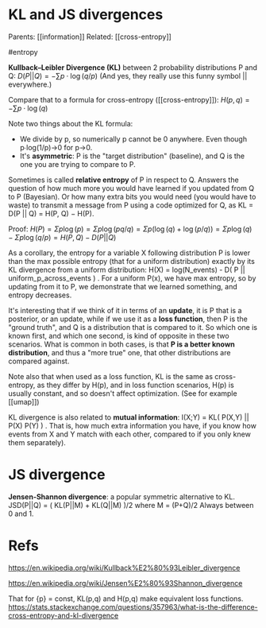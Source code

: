 # KL and JS divergences

Parents: [[information]]
Related: [[cross-entropy]]

#entropy


**Kullback–Leibler Divergence (KL)** between 2 probability distributions P and Q: 
$D(P||Q) = -∑p\cdot\log(q/p)$ 
(And yes, they really use this funny symbol || everywhere.)

Compare that to a formula for cross-entropy ([[cross-entropy]]):
$H(p,q) = -\sum p \cdot \log(q)$

Note two things about the KL formula:
* We divide by p, so numerically p cannot be 0 anywhere. Even though p∙log(1/p)→0 for p→0.
* It's **asymmetric**: P is the "target distribution" (baseline), and Q is the one you are trying to compare to P.

Sometimes is called **relative entropy** of P in respect to Q. Answers the question of how much more you would have learned if you updated from Q to P (Bayesian). Or how many extra bits you would need (you would have to waste) to transmit a message from P using a code optimized for Q, as KL = D(P || Q) = H(P, Q) − H(P).

Proof:
$H(P) = Σ p \log(p) = Σ p \log (p q / q) = Σ p (\log(q) + \log(p/q)) = Σp \log(q) - Σ p \log (q/p) = H(P,Q) − D(P||Q)$

As a corollary, the entropy for a variable X following distribution P is lower than the max possible entropy (that for a uniform distribution) exactly by its KL divergence from a uniform distribution:
H(X) = log(N_events) - D( P || uniform_p_across_events ) .
For a uniform P(x), we have max entropy, so by updating from it to P, we demonstrate that we learned something, and entropy decreases.

It's interesting that if we think of it in terms of an **update**, it is P that is a posterior, or an update, while if we use it as a **loss function**, then P is the "ground truth", and Q is a distribution that is compared to it. So which one is known first, and which one second, is kind of opposite in these two scenarios. What is common in both cases, is that **P is a better known distribution**, and thus a "more true" one, that other distributions are compared against.

Note also that when used as a loss function, KL is the same as cross-entropy, as they differ by H(p), and in loss function scenarios, H(p) is usually constant, and so doesn't affect optimization. (See for example [[umap]])

KL divergence is also related to **mutual information**: I(X;Y) = KL( P(X,Y) || P(X) P(Y) ) . That is, how much extra information you have, if you know how events from X and Y match with each other, compared to if you only knew them separately).

# JS divergence

**Jensen-Shannon divergence**: a popular symmetric alternative to KL.
JSD(P||Q) = ( KL(P||M) + KL(Q||M) )/2
where M = (P+Q)/2
Always between 0 and 1.


# Refs

https://en.wikipedia.org/wiki/Kullback%E2%80%93Leibler_divergence

https://en.wikipedia.org/wiki/Jensen%E2%80%93Shannon_divergence

That for {p} = const, KL(p,q) and H(p,q) make equivalent loss functions.
https://stats.stackexchange.com/questions/357963/what-is-the-difference-cross-entropy-and-kl-divergence